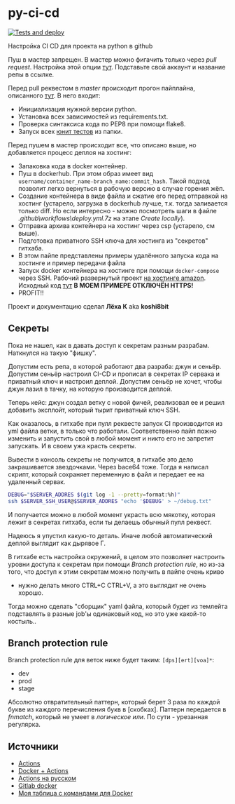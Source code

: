 # py-ci-cd
[![Tests and deploy](https://github.com/koshi8bit/py-ci-cd/actions/workflows/deploy.yml/badge.svg)](https://github.com/koshi8bit/py-ci-cd/actions/workflows/deploy.yml)

Настройка CI CD для проекта на python в github

Пуш в мастер запрещен. В мастер можно фигачить только через *pull request*. Настройка этой опции
[тут](https://github.com/koshi8bit/py-ci-cd/settings/branches). Подставьте свой аккаунт и название репы в ссылке.

Перед pull реквестом в *master* происходит прогон пайплайна, описанного [тут](.github/workflows/deploy.yml).
В него входит:
- Инициализация нужной версии python.
- Установка всех зависимостей из requirements.txt.
- Проверка синтаксиса кода по PEP8 при помощи flake8.
- Запуск всех [юнит тестов](tests/) из папки.
 
Перед пушем в мастер происходит все, что описано выше, но добавляется процесс деплоя на хостинг:
- Запаковка кода в docker контейнер.
- Пуш в dockerhub. При этом образ имеет вид `username/container_name-branch_name:commit_hash`. 
  Такой подход позволит легко вернуться в рабочую версию в случае горения жёп.
- Создание контейнера в виде файла и сжатие его перед отправкой на хостинг (устарело, загрузка в dockerhub лучше, т.к.
  тогда заливается только diff. Но если интересно - можно посмотреть шаги в файле _.github\workflows\deploy.yml.7z_ на этапе _Create locally_).
- Отправка архива контейнера на хостинг через csp (устарело, см выше).
- Подготовка приватного SSH ключа для хостинга из "секретов" гитхаба.
- В этом пайпе представлены примеры удалённого запуска кода на хостинге и пример передачи файла
- Запуск docker контейнера на хостинге при помощи `docker-compose` через SSH. Рабочий развернутый проект [на хостинге amazon](http://ec2-18-220-152-128.us-east-2.compute.amazonaws.com:5000/api/v2/foo). Исходный код [тут](src/main.py) **В МОЕМ ПРИМЕРЕ ОТКЛЮЧЁН HTTPS!** 
- PROFIT!!

Проект и документацию сделал **Лёха К** aka **koshi8bit** 

## Секреты
Пока не нашел, как в давать доступ к секретам разным разрабам. Наткнулся на такую "фишку".

Допустим есть репа, в которой работают два разраба: джун и сеньёр. Допустим сеньёр настроил CI-CD и прописал в секретах IP сервака и приватный ключ и настроил деплой. Допустим сеньёр не хочет, чтобы джун лазил в тачку, на которую производится деплой.

Теперь кейс: джун создал ветку с новой фичей, реализовал ее и решил добавить эксплойт, который тырит приватный ключ SSH. 

Как оказалось, в гитхабе при пулл реквесте запуск CI производится из yml файла ветки, в только что работали. 
Соответственно пайп пожно изменить и запустить свой в любой момент и никто его не запретит запускать. И в своем 
ужа красть секреты. 

Вывести в консоль секреты не получится, в гитхабе это дело закрашивается звездочками. 
Через bace64 тоже. Тогда я написал скрипт, который сохраняет переменную в файл и передает ее на удаленный сервак.

```bash
DEBUG="$SERVER_ADDRES $(git log -1 --pretty=format:%h)"
ssh $SERVER_SSH_USER@$SERVER_ADDRES "echo '$DEBUG' > ~/debug.txt"
```

И получается можно в любой момент украсть всю мякотку, которая лежит в секретах гитхаба, если ты делаешь обычный пулл реквест.

Надеюсь я упустил какую-то деталь. Иначе любой автоматический деплой выглядит как дырявое Г.

В гитхабе есть настройка окружений, в целом это позволяет настроить уровни доступа к секретам при помощи 
_Branch protection rule_, но из-за того, что доступ к этим секретам можно получить в пайпе очень криво
- нужно делать много CTRL+C CTRL+V, а это выглядит не очень хорошо.

Тогда можно сделать "сборщик" yaml файла, который будет из темлейта подставлять в разные job'ы одинаковый код, 
но это уже какой-то костыль.. 

## Branch protection rule
Branch protection rule для веток ниже будет таким: `[dps][ert][voa]*`:
- dev
- prod
- stage

Абсолютно отвратительный паттерн, который берет 3 раза по каждой букве из каждого перечисления букв в [скобках]. Паттерн передается в _fnmatch_, 
который не умеет в _логическое или_. По сути - урезанная регулярка.

## Источники
- [Actions](https://youtu.be/WTofttoD2xg?t=82)
- [Docker + Actions](https://youtu.be/09lZdSpeHAk?t=80)
- [Actions на русском](https://youtu.be/hevU4NdIsoU)
- [Gitlab docker](https://youtu.be/RV0845KmsNI)
- [Моя таблица с командами для Docker](https://docs.google.com/spreadsheets/d/1XWuif-QDWUb66IGFz_dPtnHq3K8sGVm4_GctkrrSni4/edit#gid=882078486)